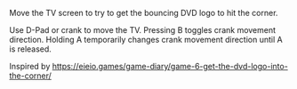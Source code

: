 Move the TV screen to try to get the bouncing DVD logo to hit the corner.

Use D-Pad or crank to move the TV.  Pressing B toggles crank movement direction.  Holding A temporarily changes crank movement direction until A is released.

Inspired by https://eieio.games/game-diary/game-6-get-the-dvd-logo-into-the-corner/
